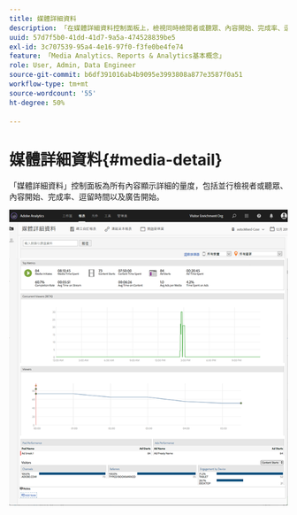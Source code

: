 ```yaml
---
title: 媒體詳細資料
description: 「在媒體詳細資料控制面板上，檢視同時檢閱者或聽眾、內容開始、完成率、逗留時間和廣告開始的詳細量度。」
uuid: 57d7f5b0-41dd-41d7-9a5a-474528839be5
exl-id: 3c707539-95a4-4e16-97f0-f3fe0be4fe74
feature: 「Media Analytics、Reports & Analytics基本概念」
role: User, Admin, Data Engineer
source-git-commit: b6df391016ab4b9095e3993808a877e3587f0a51
workflow-type: tm+mt
source-wordcount: '55'
ht-degree: 50%

---
```


# 媒體詳細資料{#media-detail}

「媒體詳細資料」控制面板為所有內容顯示詳細的量度，包括並行檢視者或聽眾、內容開始、完成率、逗留時間以及廣告開始。

![](assets/media_detail.png)
